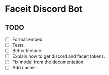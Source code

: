 # Faceit Discord Bot

## TODO

- [ ] Format embed.
- [ ] Tests.
- [ ] Better lifetime.
- [ ] Explain how to get discord and faceit tokens.
- [ ] Fix model from the documentation.
- [ ] Add cache.